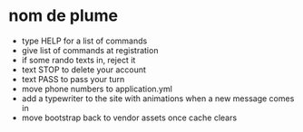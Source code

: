 # nom de plume

* type HELP for a list of commands
* give list of commands at registration
* if some rando texts in, reject it
* text STOP to delete your account
* text PASS to pass your turn
* move phone numbers to application.yml
* add a typewriter to the site with animations when a new message comes in
* move bootstrap back to vendor assets once cache clears